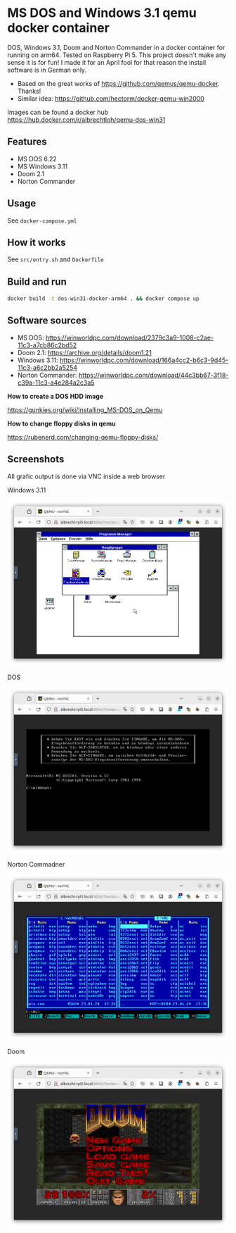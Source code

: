 # MS DOS and Windows 3.1 qemu docker container

DOS, Windows 3.1, Doom and Norton Commander in a docker container for running on arm64. Tested on Raspberry Pi 5. This project doesn't make any sense it is for fun! I made it for an April fool for that reason the install software is in German only.

* Based on the great works of https://github.com/qemus/qemu-docker. Thanks!
* Similar idea: https://github.com/hectorm/docker-qemu-win2000

Images can be found a docker hub https://hub.docker.com/r/albrechtloh/qemu-dos-win31

## Features

 - MS DOS 6.22
 - MS Windows 3.11
 - Doom 2.1
 - Norton Commander

## Usage

See `docker-compose.yml`

## How it works
See `src/entry.sh` and `Dockerfile`

## Build and run

```bash
docker build -t dos-win31-docker-arm64 . && docker compose up
```

## Software sources

* MS DOS: https://winworldpc.com/download/2379c3a9-1008-c2ae-11c3-a7cb86c2bd52
* Doom 2.1: https://archive.org/details/doom1.21
* Windows 3.11: https://winworldpc.com/download/166a4cc2-b6c3-9d45-11c3-a6c2bb2a5254
* Norton Commander: https://winworldpc.com/download/44c3bb67-3f18-c39a-11c3-a4e284a2c3a5

**How to create a DOS HDD image**

https://gunkies.org/wiki/Installing_MS-DOS_on_Qemu

**How to change floppy disks in qemu**

https://rubenerd.com/changing-qemu-floppy-disks/

## Screenshots

All grafic output is done via VNC inside a web browser

Windows 3.11

![Windows 3.11](pictures/qemu-docker-dos-win31.png)

DOS

![MS DOS 6.22](pictures/qemu-docker-dos.png)

Norton Commadner

![Norton Commander](pictures/qemu-docker-dos-nc.png)

Doom

![DOOM](pictures/qemu-docker-dos-doom.png)
